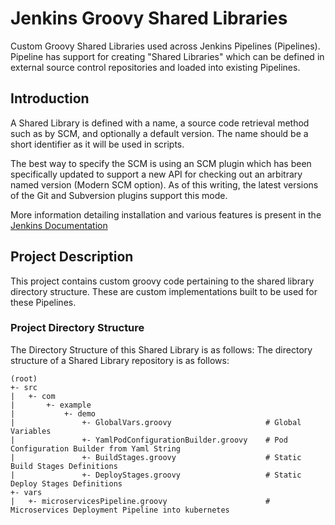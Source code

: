 # Jenkins Groovy Shared Libraries
Custom Groovy Shared Libraries used across Jenkins Pipelines (Pipelines). Pipeline has support for creating "Shared Libraries" which can be defined in external source control repositories and loaded into existing Pipelines.

## Introduction
A Shared Library is defined with a name, a source code retrieval method such as by SCM, and optionally a default version. The name should be a short identifier as it will be used in scripts.

The best way to specify the SCM is using an SCM plugin which has been specifically updated to support a new API for checking out an arbitrary named version (Modern SCM option). As of this writing, the latest versions of the Git and Subversion plugins support this mode.

More information detailing installation and various features is present in the [Jenkins Documentation](https://jenkins.io/doc/book/pipeline/shared-libraries/)

## Project Description
This project contains custom groovy code pertaining to the shared library directory structure. These are custom implementations built to be used for these Pipelines.

### Project Directory Structure
The Directory Structure of this Shared Library is as follows:
The directory structure of a Shared Library repository is as follows:
```
(root)
+- src                     
|   +- com
|       +- example
|           +- demo  
|               +- GlobalVars.groovy    				 # Global Variables
|               +- YamlPodConfigurationBuilder.groovy    # Pod Configuration Builder from Yaml String
|               +- BuildStages.groovy    				 # Static Build Stages Definitions
|               +- DeployStages.groovy    				 # Static Deploy Stages Definitions
+- vars
|   +- microservicesPipeline.groovy                		 # Microservices Deployment Pipeline into kubernetes
```
